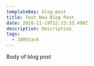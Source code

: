 ```yaml
---
templateKey: blog-post
title: Test New Blog Post
date: 2018-11-19T12:23:33.490Z
description: Description
tags:
  - JAMStack
---
```

Body of blog post

